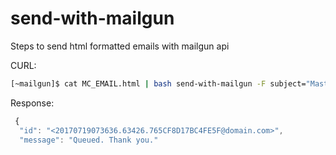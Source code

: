 # send-with-mailgun
Steps to send html formatted emails with mailgun api

CURL:

```bash
[~mailgun]$ cat MC_EMAIL.html | bash send-with-mailgun -F subject="Masterful price correlation strategy to know stock prices before US markets open" -F to="xxx@gmail.com" -F from="xx@domain.com"
```

Response:

```javascript 
 {
  "id": "<20170719073636.63426.765CF8D17BC4FE5F@domain.com>",
  "message": "Queued. Thank you."
```
  